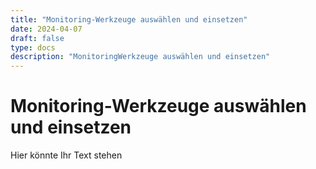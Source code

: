 ```yaml
---
title: "Monitoring-Werkzeuge auswählen und einsetzen"
date: 2024-04-07
draft: false
type: docs
description: "MonitoringWerkzeuge auswählen und einsetzen"
---
```


# Monitoring-Werkzeuge auswählen und einsetzen

Hier könnte Ihr Text stehen